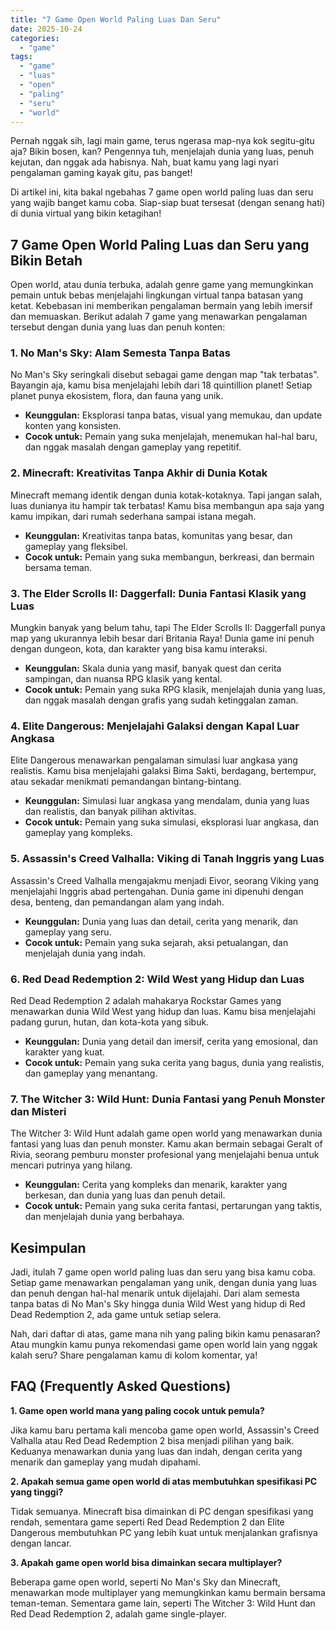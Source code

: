 ```yaml
---
title: "7 Game Open World Paling Luas Dan Seru"
date: 2025-10-24
categories: 
  - "game"
tags: 
  - "game"
  - "luas"
  - "open"
  - "paling"
  - "seru"
  - "world"
---
```


Pernah nggak sih, lagi main game, terus ngerasa map-nya kok segitu-gitu aja? Bikin bosen, kan? Pengennya tuh, menjelajah dunia yang luas, penuh kejutan, dan nggak ada habisnya. Nah, buat kamu yang lagi nyari pengalaman gaming kayak gitu, pas banget!

Di artikel ini, kita bakal ngebahas 7 game open world paling luas dan seru yang wajib banget kamu coba. Siap-siap buat tersesat (dengan senang hati) di dunia virtual yang bikin ketagihan!

## 7 Game Open World Paling Luas dan Seru yang Bikin Betah

Open world, atau dunia terbuka, adalah genre game yang memungkinkan pemain untuk bebas menjelajahi lingkungan virtual tanpa batasan yang ketat. Kebebasan ini memberikan pengalaman bermain yang lebih imersif dan memuaskan. Berikut adalah 7 game yang menawarkan pengalaman tersebut dengan dunia yang luas dan penuh konten:

### 1\. No Man's Sky: Alam Semesta Tanpa Batas

No Man's Sky seringkali disebut sebagai game dengan map "tak terbatas". Bayangin aja, kamu bisa menjelajahi lebih dari 18 quintillion planet! Setiap planet punya ekosistem, flora, dan fauna yang unik.

- **Keunggulan:** Eksplorasi tanpa batas, visual yang memukau, dan update konten yang konsisten.
- **Cocok untuk:** Pemain yang suka menjelajah, menemukan hal-hal baru, dan nggak masalah dengan gameplay yang repetitif.

### 2\. Minecraft: Kreativitas Tanpa Akhir di Dunia Kotak

Minecraft memang identik dengan dunia kotak-kotaknya. Tapi jangan salah, luas dunianya itu hampir tak terbatas! Kamu bisa membangun apa saja yang kamu impikan, dari rumah sederhana sampai istana megah.

- **Keunggulan:** Kreativitas tanpa batas, komunitas yang besar, dan gameplay yang fleksibel.
- **Cocok untuk:** Pemain yang suka membangun, berkreasi, dan bermain bersama teman.

### 3\. The Elder Scrolls II: Daggerfall: Dunia Fantasi Klasik yang Luas

Mungkin banyak yang belum tahu, tapi The Elder Scrolls II: Daggerfall punya map yang ukurannya lebih besar dari Britania Raya! Dunia game ini penuh dengan dungeon, kota, dan karakter yang bisa kamu interaksi.

- **Keunggulan:** Skala dunia yang masif, banyak quest dan cerita sampingan, dan nuansa RPG klasik yang kental.
- **Cocok untuk:** Pemain yang suka RPG klasik, menjelajah dunia yang luas, dan nggak masalah dengan grafis yang sudah ketinggalan zaman.

### 4\. Elite Dangerous: Menjelajahi Galaksi dengan Kapal Luar Angkasa

Elite Dangerous menawarkan pengalaman simulasi luar angkasa yang realistis. Kamu bisa menjelajahi galaksi Bima Sakti, berdagang, bertempur, atau sekadar menikmati pemandangan bintang-bintang.

- **Keunggulan:** Simulasi luar angkasa yang mendalam, dunia yang luas dan realistis, dan banyak pilihan aktivitas.
- **Cocok untuk:** Pemain yang suka simulasi, eksplorasi luar angkasa, dan gameplay yang kompleks.

### 5\. Assassin's Creed Valhalla: Viking di Tanah Inggris yang Luas

Assassin's Creed Valhalla mengajakmu menjadi Eivor, seorang Viking yang menjelajahi Inggris abad pertengahan. Dunia game ini dipenuhi dengan desa, benteng, dan pemandangan alam yang indah.

- **Keunggulan:** Dunia yang luas dan detail, cerita yang menarik, dan gameplay yang seru.
- **Cocok untuk:** Pemain yang suka sejarah, aksi petualangan, dan menjelajah dunia yang indah.

### 6\. Red Dead Redemption 2: Wild West yang Hidup dan Luas

Red Dead Redemption 2 adalah mahakarya Rockstar Games yang menawarkan dunia Wild West yang hidup dan luas. Kamu bisa menjelajahi padang gurun, hutan, dan kota-kota yang sibuk.

- **Keunggulan:** Dunia yang detail dan imersif, cerita yang emosional, dan karakter yang kuat.
- **Cocok untuk:** Pemain yang suka cerita yang bagus, dunia yang realistis, dan gameplay yang menantang.

### 7\. The Witcher 3: Wild Hunt: Dunia Fantasi yang Penuh Monster dan Misteri

The Witcher 3: Wild Hunt adalah game open world yang menawarkan dunia fantasi yang luas dan penuh monster. Kamu akan bermain sebagai Geralt of Rivia, seorang pemburu monster profesional yang menjelajahi benua untuk mencari putrinya yang hilang.

- **Keunggulan:** Cerita yang kompleks dan menarik, karakter yang berkesan, dan dunia yang luas dan penuh detail.
- **Cocok untuk:** Pemain yang suka cerita fantasi, pertarungan yang taktis, dan menjelajah dunia yang berbahaya.

## Kesimpulan

Jadi, itulah 7 game open world paling luas dan seru yang bisa kamu coba. Setiap game menawarkan pengalaman yang unik, dengan dunia yang luas dan penuh dengan hal-hal menarik untuk dijelajahi. Dari alam semesta tanpa batas di No Man's Sky hingga dunia Wild West yang hidup di Red Dead Redemption 2, ada game untuk setiap selera.

Nah, dari daftar di atas, game mana nih yang paling bikin kamu penasaran? Atau mungkin kamu punya rekomendasi game open world lain yang nggak kalah seru? Share pengalaman kamu di kolom komentar, ya!

## FAQ (Frequently Asked Questions)

**1\. Game open world mana yang paling cocok untuk pemula?**

Jika kamu baru pertama kali mencoba game open world, Assassin's Creed Valhalla atau Red Dead Redemption 2 bisa menjadi pilihan yang baik. Keduanya menawarkan dunia yang luas dan indah, dengan cerita yang menarik dan gameplay yang mudah dipahami.

**2\. Apakah semua game open world di atas membutuhkan spesifikasi PC yang tinggi?**

Tidak semuanya. Minecraft bisa dimainkan di PC dengan spesifikasi yang rendah, sementara game seperti Red Dead Redemption 2 dan Elite Dangerous membutuhkan PC yang lebih kuat untuk menjalankan grafisnya dengan lancar.

**3\. Apakah game open world bisa dimainkan secara multiplayer?**

Beberapa game open world, seperti No Man's Sky dan Minecraft, menawarkan mode multiplayer yang memungkinkan kamu bermain bersama teman-teman. Sementara game lain, seperti The Witcher 3: Wild Hunt dan Red Dead Redemption 2, adalah game single-player.
